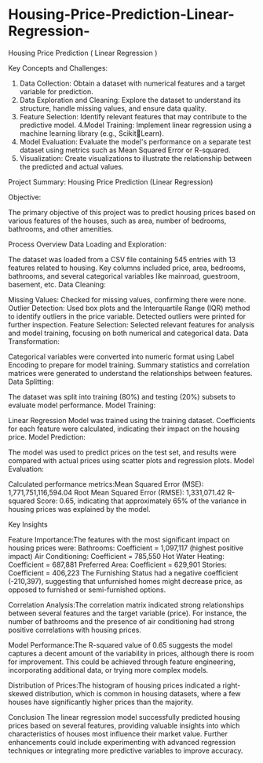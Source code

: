 # Housing-Price-Prediction-Linear-Regression-
Housing Price Prediction ( Linear Regression )

Key Concepts and Challenges:

1. Data Collection: Obtain a dataset with numerical features and a target variable for prediction. 
2. Data Exploration and Cleaning: Explore the dataset to understand its structure, handle missing values, and ensure data quality. 
3. Feature Selection: Identify relevant features that may contribute to the predictive model. 
4.Model Training: Implement linear regression using a machine learning library (e.g., ScikitLearn). 
5. Model Evaluation: Evaluate the model's performance on a separate test dataset using metrics such as Mean Squared Error or R-squared. 
6. Visualization: Create visualizations to illustrate the relationship between the predicted and actual values. 


Project Summary: Housing Price Prediction (Linear Regression)

Objective:

The primary objective of this project was to predict housing prices based on various features of the houses, such as area, number of bedrooms, bathrooms, and other amenities.

Process Overview
Data Loading and Exploration:

The dataset was loaded from a CSV file containing 545 entries with 13 features related to housing.
Key columns included price, area, bedrooms, bathrooms, and several categorical variables like mainroad, guestroom, basement, etc.
Data Cleaning:

Missing Values: Checked for missing values, confirming there were none.
Outlier Detection: Used box plots and the Interquartile Range (IQR) method to identify outliers in the price variable. Detected outliers were printed for further inspection.
Feature Selection: Selected relevant features for analysis and model training, focusing on both numerical and categorical data.
Data Transformation:

Categorical variables were converted into numeric format using Label Encoding to prepare for model training.
Summary statistics and correlation matrices were generated to understand the relationships between features.
Data Splitting:

The dataset was split into training (80%) and testing (20%) subsets to evaluate model performance.
Model Training:

Linear Regression Model was trained using the training dataset.
Coefficients for each feature were calculated, indicating their impact on the housing price.
Model Prediction:

The model was used to predict prices on the test set, and results were compared with actual prices using scatter plots and regression plots.
Model Evaluation:

Calculated performance metrics:Mean Squared Error (MSE): 1,771,751,116,594.04
                               Root Mean Squared Error (RMSE): 1,331,071.42
                               R-squared Score: 0.65, indicating that approximately 65% of the variance in housing prices was explained by the model.

Key Insights

Feature Importance:The features with the most significant impact on housing prices were:
                   Bathrooms: Coefficient = 1,097,117 (highest positive impact)
                   Air Conditioning: Coefficient = 785,550
                   Hot Water Heating: Coefficient = 687,881
                   Preferred Area: Coefficient = 629,901
                   Stories: Coefficient = 406,223
                   The Furnishing Status had a negative coefficient (-210,397), suggesting that unfurnished homes might decrease price, as opposed to furnished or semi-furnished options.

Correlation Analysis:The correlation matrix indicated strong relationships between several features and the target variable (price). For instance, the number of bathrooms and the presence of air conditioning had strong positive correlations with housing prices.

Model Performance:The R-squared value of 0.65 suggests the model captures a decent amount of the variability in prices, although there is room for improvement. This could be achieved through feature engineering, incorporating additional data, or trying more complex models.

Distribution of Prices:The histogram of housing prices indicated a right-skewed distribution, which is common in housing datasets, where a few houses have significantly higher prices than the majority.

Conclusion
The linear regression model successfully predicted housing prices based on several features, providing valuable insights into which characteristics of houses most influence their market value. Further enhancements could include experimenting with advanced regression techniques or integrating more predictive variables to improve accuracy.
